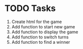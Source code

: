 # TODO Tasks

1. Create html for the game
2. Add function to start new game
3. Add function to display the game
4. Add function to switch turns
5. Add function to find a winner